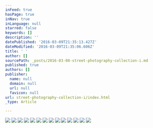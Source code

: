 ```yaml
---
inFeed: true
hasPage: true
inNav: true
inLanguage: null
starred: false
keywords: []
description: ''
datePublished: '2016-03-09T21:35:13.427Z'
dateModified: '2016-03-09T21:35:06.606Z'
title: ' '
author: []
sourcePath: _posts/2016-03-08-street-photography-collection-i.md
published: true
authors: []
publisher:
  name: null
  domain: null
  url: null
  favicon: null
url: street-photography-collection-i/index.html
_type: Article

---
```

![](https://the-grid-user-content.s3-us-west-2.amazonaws.com/b93a98c1-67ea-4cb7-8aab-d918b74b9979.jpg)
![](https://the-grid-user-content.s3-us-west-2.amazonaws.com/9871f12e-849e-4928-a7a3-aa472c0cbb8d.jpg)
![](https://the-grid-user-content.s3-us-west-2.amazonaws.com/f1862fb3-eb75-4ce1-9ec8-93e986e5c8d1.jpg)
![](https://the-grid-user-content.s3-us-west-2.amazonaws.com/cb84968d-6076-487b-8d25-0176dc77d304.jpg)
![](https://the-grid-user-content.s3-us-west-2.amazonaws.com/c71bb916-70b4-44f4-a02c-cb60a7065a7e.jpg)
![](https://the-grid-user-content.s3-us-west-2.amazonaws.com/81c03933-13fc-4c36-9806-bfa27578eb35.jpg)
![](https://the-grid-user-content.s3-us-west-2.amazonaws.com/d8a60d4d-11f2-44a6-9164-e9f1e3f08e17.jpg)
![](https://the-grid-user-content.s3-us-west-2.amazonaws.com/a7fe9a3f-9abe-49f3-ac1d-1264c6aa5e38.jpg)
![](https://the-grid-user-content.s3-us-west-2.amazonaws.com/d34ae31e-4523-4263-9401-4707cd603da2.jpg)
![](https://the-grid-user-content.s3-us-west-2.amazonaws.com/4fb614af-a13e-457c-9f4d-f0b0f8dad7ac.jpg)
![](https://the-grid-user-content.s3-us-west-2.amazonaws.com/e0600d99-6674-4d79-9538-dc33bc1d6718.jpg)
![](https://the-grid-user-content.s3-us-west-2.amazonaws.com/9c055cae-54ae-41fd-b853-133fa1fd3c3c.jpg)
![](https://the-grid-user-content.s3-us-west-2.amazonaws.com/bd203e30-38c1-4abf-bd0e-205cca2fa8db.jpg)
![](https://the-grid-user-content.s3-us-west-2.amazonaws.com/86005ff1-ad53-49e7-ae6c-9a9fcb2a7039.jpg)